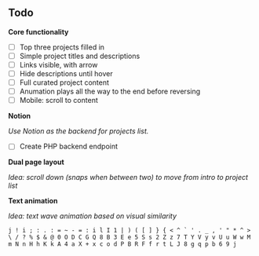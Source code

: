 
## Todo

**Core functionality**

- [ ] Top three projects filled in
- [ ] Simple project titles and descriptions
- [ ] Links visible, with arrow
- [ ] Hide descriptions until hover
- [ ] Full curated project content
- [ ] Anumation plays all the way to the end before reversing
- [ ] Mobile: scroll to content

**Notion**

*Use Notion as the backend for projects list.*

- [ ] Create PHP backend endpoint



**Dual page layout**

*Idea: scroll down (snaps when between two) to move from intro to project list*


**Text animation**

*Idea: text wave animation based on visual similarity*

``` plaintext
j ! i ; : . : = ~ - = : i l I 1 | ) ( [ ] } { < ^ ` ' . _ , ' " * ^ > \ / ? % $ & @ 0 O D C G Q 8 B 3 E e 5 S s 2 Z z 7 T Y V y v U u W w M m N n H h K k A 4 a X + x c o d P B R F f r t L J 8 g q p b 6 9 j
```